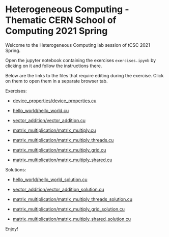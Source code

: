 Heterogeneous Computing - Thematic CERN School of Computing 2021 Spring
============

Welcome to the Heterogeneous Computing lab session of tCSC 2021 Spring.

Open the jupyter notebook containing the exercises `exercises.ipynb` by clicking on it and follow the instructions there.

Below are the links to the files that require editing during the exercise. Click on them to open them in a separate browser tab.

Exercises:

* [device\_properties/device\_properties.cu](device_properties/device_properties.cu)

* [hello\_world/hello\_world.cu](hello_world/hello_world.cu)

* [vector\_addition/vector\_addition.cu](vector_addition/vector_addition.cu)

* [matrix\_multiplication/matrix\_multiply.cu](matrix_multiplication/matrix_multiply.cu)

* [matrix\_multiplication/matrix\_multiply\_threads.cu](matrix_multiplication/matrix_multiply_threads.cu)

* [matrix\_multiplication/matrix\_multiply\_grid.cu](matrix_multiplication/matrix_multiply_grid.cu)

* [matrix\_multiplication/matrix\_multiply\_shared.cu](matrix_multiplication/matrix_multiply_shared.cu)

Solutions:

* [hello\_world/hello\_world\_solution.cu](hello_world/hello_world_solution.cu)

* [vector\_addition/vector\_addition\_solution.cu](vector_addition/vector_addition_solution.cu)

* [matrix\_multiplication/matrix\_multiply\_threads\_solution.cu](matrix_multiplication/matrix_multiply_threads_solution.cu)

* [matrix\_multiplication/matrix\_multiply\_grid\_solution.cu](matrix_multiplication/matrix_multiply_grid_solution.cu)

* [matrix\_multiplication/matrix\_multiply\_shared\_solution.cu](matrix_multiplication/matrix_multiply_shared_solution.cu)

Enjoy!
